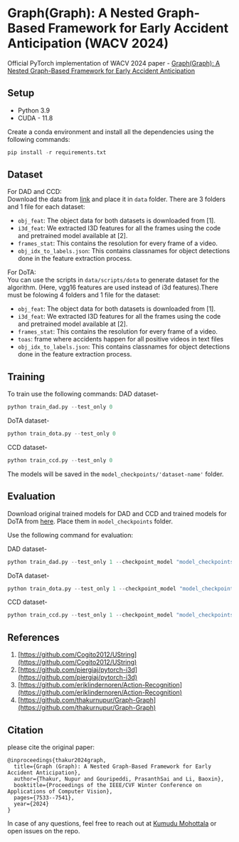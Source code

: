 # Graph(Graph): A Nested Graph-Based Framework for Early Accident Anticipation (WACV 2024)
Official PyTorch implementation of WACV 2024 paper - [Graph(Graph): A Nested Graph-Based Framework for Early Accident Anticipation](https://openaccess.thecvf.com/content/WACV2024/papers/Thakur_GraphGraph_A_Nested_Graph-Based_Framework_for_Early_Accident_Anticipation_WACV_2024_paper.pdf)

## Setup  
- Python 3.9
- CUDA - 11.8

Create a conda environment and install all the dependencies using the following commands: 
```python
pip install -r requirements.txt
```

## Dataset 
For DAD and CCD:<br>
Download the data from [link](https://drive.google.com/drive/folders/1BE_H_BXlOdSflsPxll8dftdB9CuqKRwg?usp=sharing) and place it in `data` folder. There are 3 folders and 1 file for each dataset: 
- `obj_feat`: The object data for both datasets is downloaded from [1].
- `i3d_feat`: We extracted I3D features for all the frames using the code and pretrained model available at [2].
- `frames_stat`: This contains the resolution for every frame of a video.  
- `obj_idx_to_labels.json`: This contains classnames for object detections done in the feature extraction process.

For DoTA: <br>
You can use the scripts in `data/scripts/dota` to generate dataset for the algorithm. (Here, vgg16 features are used instead of i3d features).There must be folowing 4 folders and 1 file for the dataset: 
- `obj_feat`: The object data for both datasets is downloaded from [1].
- `i3d_feat`: We extracted I3D features for all the frames using the code and pretrained model available at [2].
- `frames_stat`: This contains the resolution for every frame of a video.  
- `toas`: frame where accidents happen for all positive videos in text files
- `obj_idx_to_labels.json`: This contains classnames for object detections done in the feature extraction process.

## Training
To train use the following commands: 
DAD dataset- 
```python
python train_dad.py --test_only 0  
```

DoTA dataset- 
```python
python train_dota.py --test_only 0  
```

CCD dataset- 
```python
python train_ccd.py --test_only 0 
```

The models will be saved in the `model_checkpoints/'dataset-name'` folder. 

## Evaluation 
Download original trained models for DAD and CCD and trained models for DoTA from [here](https://drive.google.com/drive/folders/19IiQy48Kv9VATZujpuWUPELFNThMVjP5?usp=sharing). Place them in `model_checkpoints` folder. 

Use the following command for evaluation: 

DAD dataset- 
```python
python train_dad.py --test_only 1 --checkpoint_model "model_checkpoints/dad_model.pth" 
```

DoTA dataset- 
```python
python train_dota.py --test_only 1 --checkpoint_model "model_checkpoints/dota_model.pth" 
```

CCD dataset- 
```python
python train_ccd.py --test_only 1 --checkpoint_model "model_checkpoints/ccd_model.pth"
```

## References
1. [https://github.com/Cogito2012/UString](https://github.com/Cogito2012/UString)
2. [https://github.com/piergiaj/pytorch-i3d](https://github.com/piergiaj/pytorch-i3d)
3. [https://github.com/eriklindernoren/Action-Recognition](https://github.com/eriklindernoren/Action-Recognition)
4. [https://github.com/thakurnupur/Graph-Graph](https://github.com/thakurnupur/Graph-Graph)

## Citation
please cite the original paper:
```
@inproceedings{thakur2024graph,
  title={Graph (Graph): A Nested Graph-Based Framework for Early Accident Anticipation},
  author={Thakur, Nupur and Gouripeddi, PrasanthSai and Li, Baoxin},
  booktitle={Proceedings of the IEEE/CVF Winter Conference on Applications of Computer Vision},
  pages={7533--7541},
  year={2024}
}
```
In case of any questions, feel free to reach out at [Kumudu Mohottala](kumudu.20@cse.mrt.ac.lk) or open issues on the repo.
